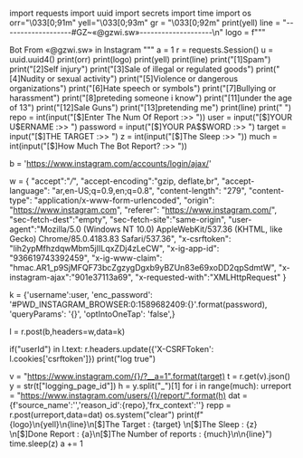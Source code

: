 import requests
import uuid
import secrets
import time
import os
orr="\033[0;91m"
yell="\033[0;93m"
gr = "\033[0;92m"
print(yell)
line = "-------------------#GZ~«@gzwi.sw»--------------------\n"
logo = f"""

Bot From «@gzwi.sw» in Instagram
"""
a = 1
r = requests.Session()
u = uuid.uuid4()
print(orr)
print(logo)
print(yell)
print(line)
print("[1]Spam")
print("[2]Self injury")
print("[3]Sale of illegal or regulated goods")
print("[4]Nudity or sexual activity")
print("[5]Violence or dangerous organizations")
print("[6]Hate speech or symbols")
print("[7]Bullying or harassment")
print("[8]preteding someone i know")
print("[11]under the age of 13")
print("[12]Sale Guns")
print("[13]pretending me")
print(line)
print("     ")
repo = int(input("[$]Enter The Num Of Report :>> "))
user = input("[$]YOUR U$ERNAME  :>> ")
password = input("[$]YOUR PA$$WORD :>> ")
target = input("[$]THE TARGET :>> ")
z = int(input("[$]The Sleep :>> "))
much = int(input("[$]How Much The Bot Report? :>> "))


b = 'https://www.instagram.com/accounts/login/ajax/'

w = {
"accept":"*/*",
"accept-encoding":"gzip, deflate,br",
"accept-language": "ar,en-US;q=0.9,en;q=0.8",
"content-length": "279",
"content-type": "application/x-www-form-urlencoded",
"origin": "https://www.instagram.com",
"referer": "https://www.instagram.com/",
"sec-fetch-dest":"empty",
"sec-fetch-site":"same-origin",
"user-agent":"Mozilla/5.0 (Windows NT 10.0) AppleWebKit/537.36 (KHTML, like Gecko) Chrome/85.0.4183.83 Safari/537.36",
"x-csrftoken": "lih2ypMfhzdqwMbm5jIILqxZDj4zLeCW",
"x-ig-app-id": "936619743392459",
"x-ig-www-claim": "hmac.AR1_p9SjMFQF73bcZgzygDgxb9yBZUn83e69xoDD2qpSdmtW",
"x-instagram-ajax":"901e37113a69",
"x-requested-with":"XMLHttpRequest"
}

k = {'username':user,
            'enc_password':
'#PWD_INSTAGRAM_BROWSER:0:1589682409:{}'.format(password),
            'queryParams': '{}',
            'optIntoOneTap': 'false',}

l = r.post(b,headers=w,data=k)

if("userId") in l.text:
 r.headers.update({'X-CSRFToken': l.cookies['csrftoken']})
 print("log true")
 
 v = "https://www.instagram.com/{}/?__a=1".format(target)
 t = r.get(v).json()
 y = str(t["logging_page_id"])
 h = y.split("_")[1]
 for i in range(much):
  urreport = "https://www.instagram.com/users/{}/report/".format(h)
  dat = {f'source_name':'','reason_id':{repo},'frx_context':''}
  repp = r.post(urreport,data=dat)
  os.system("clear")
  print(f"{logo}\n{yell}\n{line}\n[$]The Target : {target} \n[$]The Sleep : {z} \n[$]Done Report : {a}\n[$]The Number of reports : {much}\n\n{line}")
  time.sleep(z)
  a += 1
 
